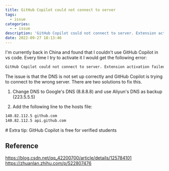 ```yaml
---
title: GitHub Copilot could not connect to server
tags:
  - issue
categories:
  - - issue
description: 'GitHub Copilot could not connect to server. Extension activation failed: "connect ECONNREFUSED 127.0.0.1:443"'
date: 2022-09-27 18:13:46
---
```


I'm currently back in China and found that I couldn't use GitHub Copilot in vs code. Every time I try to activate it I would get the following error:

```bash
GitHub Copilot could not connect to server. Extension activation failed: "connect ECONNREFUSED 127.0.0.1:443"
```

The issue is that the DNS is not set up correctly and GitHub Copilot is trying to connect to the wrong server. There are two solutions to fix this.

1. Change DNS to Google's DNS (8.8.8.8) and use Aliyun's DNS as backup (223.5.5.5)

2. Add the following line to the hosts file:

```bash
140.82.112.5 github.com
140.82.112.5 api.github.com
```

\# Extra tip: GitHub Copilot is free for verified students

## Reference

<https://blog.csdn.net/qq_42200700/article/details/125784101>
<https://zhuanlan.zhihu.com/p/522807476>
